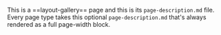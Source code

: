 This is a ==layout-gallery== page and this is its `page-description.md` file. Every page type takes this optional `page-description.md` that's always rendered as a full page-width block.